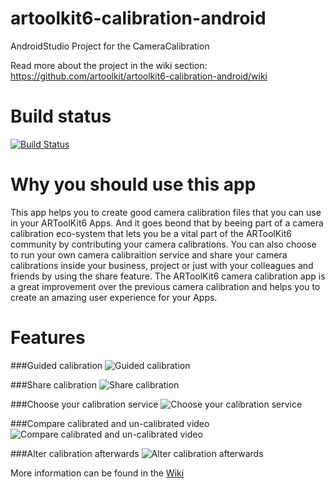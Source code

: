 # artoolkit6-calibration-android
AndroidStudio Project for the CameraCalibration 

Read more about the project in the wiki section: https://github.com/artoolkit/artoolkit6-calibration-android/wiki

# Build status
[![Build Status](https://www.bitrise.io/app/3868e79dce80c9af.svg?token=YNMkpS4sn8_BVlP5KJShWA&branch=master)](https://www.bitrise.io/app/3868e79dce80c9af)

# Why you should use this app
This app helps you to create good camera calibration files that you can use in your ARToolKit6 Apps. And it goes beond that by beeing part of a camera calibration eco-system that lets you be a vital part of the ARToolKit6 community by contributing your camera calibrations. You can also choose to run your own camera calibraition service and share your camera calibrations inside your business, project or just with your colleagues and friends by using the share feature.
The ARToolKit6 camera calibration app is a great improvement over the previous camera calibration and helps you to create an amazing user experience for your Apps.

# Features
###Guided calibration
![Guided calibration](https://github.com/artoolkit/artoolkit6-calibration-android/blob/master/Media/Screenshots/guided-calibration.png)

###Share calibration
![Share calibration](https://github.com/artoolkit/artoolkit6-calibration-android/blob/master/Media/Screenshots/share-calibration.png)

###Choose your calibration service
![Choose your calibration service](https://github.com/artoolkit/artoolkit6-calibration-android/blob/master/Media/Screenshots/configure-calibration-server.png)

###Compare calibrated and un-calibrated video
![Compare calibrated and un-calibrated video](https://github.com/artoolkit/artoolkit6-calibration-android/blob/master/Media/Screenshots/compare-feature.png)

###Alter calibration afterwards
![Alter calibration afterwards](https://github.com/artoolkit/artoolkit6-calibration-android/blob/master/Media/Screenshots/calibration-details.png)


More information can be found in the [Wiki](https://github.com/artoolkit/artoolkit6-calibration-android/wiki)
